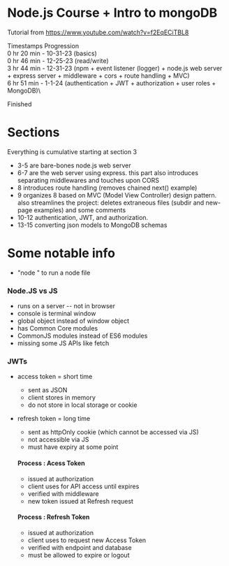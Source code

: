 # Node.js Course + Intro to mongoDB 
Tutorial from https://www.youtube.com/watch?v=f2EqECiTBL8

Timestamps Progression\
0 hr 20 min  - 10-31-23 (basics)\
0 hr 46 min  - 12-25-23 (read/write)\
3 hr 44 min  - 12-31-23 (npm + event listener (logger) + node.js web server + express server + middleware + cors + route handling + MVC)\
6 hr 51 min  - 1-1-24 (authentication + JWT + authorization + user roles + MongoDB)\

Finished 

# Sections
Everything is cumulative starting at section 3
- 3-5 are bare-bones node.js web server
- 6-7 are the web server using express. this part also introduces separating middlewares and touches upon CORS
- 8 introduces route handling (removes chained next() example)
- 9 organizes 8 based on MVC (Model View Controller) design pattern. also streamlines the project: deletes extraneous files (subdir and new-page examples) and some comments
- 10-12 authentication, JWT, and authorization. 
- 13-15 converting json models to MongoDB schemas

# Some notable info
- "node <file name>" to run a node file
### Node.JS vs JS 
- runs on a server -- not in browser
- console is terminal window
- global object instead of window object
- has Common Core modules
- CommonJS modules instead of ES6 modules
- missing some JS APIs like fetch

### JWTs
- access token = short time
  - sent as JSON 
  - client stores in memory
  - do not store in local storage or cookie
- refresh token = long time
  - sent as httpOnly cookie (which cannot be accessed via JS)
  - not accessible via JS
  - must have expiry at some point

  #### Process : Acess Token
  - issued at authorization
  - client uses for API access until expires
  - verified with middleware
  - new token issued at Refresh request
  #### Process : Refresh Token
  - issued at authorization
  - client uses to request new Access Token
  - verified with endpoint and database
  - must be allowed to expire or logout
